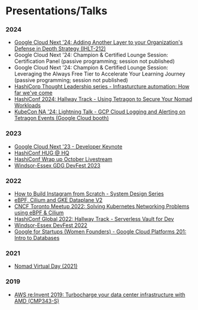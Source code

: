 # Presentations/Talks

### 2024
- [Google Cloud Next '24: Adding Another Layer to your Organization's Defense in Depth Strategy (IHLT-212)](https://storage.googleapis.com/public-file-server/images/GoogleNext24_IHLT212.png)
- Google Cloud Next '24: Champion & Certified Lounge Session: Certification Panel (passive programming; session not published)
- Google Cloud Next '24: Champion & Certified Lounge Session: Leveraging the Always Free Tier to Accelerate Your Learning Journey (passive programming; session not published)
- [HashiCorp Thought Leadership series - Infrasturcture automation: How far we've come](https://www.youtube.com/watch?v=3rHsqddcC0Y)
- [HashiConf 2024: Hallway Track - Using Tetragon to Secure Your Nomad Workloads](https://storage.googleapis.com/public-file-server/images/HashiConf2024_hallwaytrack_v2.png)
- [KubeCon NA '24: Lightning Talk - GCP Cloud Logging and Alerting on Tetragon Events (Google Cloud booth)](https://storage.googleapis.com/public-file-server/images/KubeConNA24_LTpromo.png)

### 2023
- [Google Cloud Next '23 - Developer Keynote](https://www.youtube.com/watch?v=268jdNwH6AM&t=511s&ab_channel=GoogleCloud)
- [HashiConf HUG @ HQ](https://meetup.com/san-francisco-hashicorp-user-group/events/295805336)
- [HashiConf Wrap up October Livestream](https://www.youtube.com/watch?v=IP2q2TZq0Ig&t=8s&ab_channel=NedintheCloud)
- [Windsor-Essex GDG DevFest 2023](https://gdg.community.dev/events/details/google-gdg-windsor-presents-windsor-essex-gdg-devfest-2023/)

### 2022
- [How to Build Instagram from Scratch - System Design Series](https://www.youtube.com/watch?v=gyV0YqM0Uxo&ab_channel=ThinkOutsideTheValley)
- [eBPF, Cilium and GKE Dataplane V2](https://www.youtube.com/watch?v=W2NF8T_lVSQ&ab_channel=GoogleDeveloperCommunitiesNorthAmerica)
- [CNCF Toronto Meetup 2022: Solving Kubernetes Networking Problems using eBPF & Cilium](https://community.cncf.io/events/details/cncf-toronto-presents-meetup-cncf-updates-fixing-networks-w-cilium-ebpf-stackrox-container-sec/)
- [HashiConf Global 2022: Hallway Track - Serverless Vault for Dev](https://www.datocms-assets.com/19447/1663340814-hcg_22_hallwaytrack_schedule_v2.pdf)
- [Windsor-Essex DevFest 2022](https://gdg.community.dev/events/details/google-gdg-windsor-presents-windsor-essex-devfest/)
- [Google for Startups (Women Founders) - Google Cloud Platforms 201: Intro to Databases](https://rsvp.withgoogle.com/events/google-cloud-platforms-201-for-women-founders)

### 2021
- [Nomad Virtual Day (2021)](https://www.youtube.com/watch?v=JJsdGrQNXf8&ab_channel=HashiCorp)

### 2019
- [AWS re:Invent 2019: Turbocharge your data center infrastructure with AMD (CMP343-S)](https://www.youtube.com/watch?v=BMKs_upjL6k&list=FLUmWT7hUJxmE5ybdrDby2ag&t=2988s)
